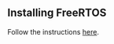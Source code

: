 ## Installing FreeRTOS
Follow the instructions [here](https://create.arduino.cc/projecthub/feilipu/using-freertos-multi-tasking-in-arduino-ebc3cc).